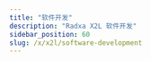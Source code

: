 ```yaml
---
title: "软件开发"
description: "Radxa X2L 软件开发"
sidebar_position: 60
slug: /x/x2l/software-development
---
```


<DocCardList />
